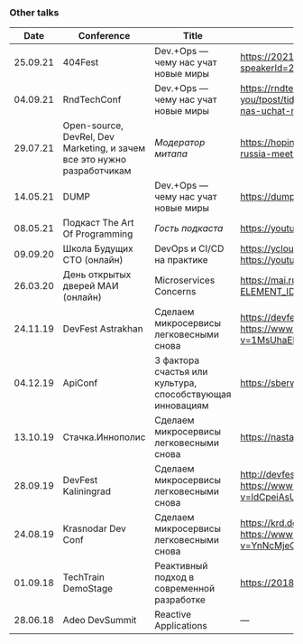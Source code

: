 
### Other talks

|Date    |Conference                           |Title                                                  |Links                                                  |
|--------|-------------------------------------|-------------------------------------------------------|-------------------------------------------------------|
|25.09.21|404Fest                              |Dev.+Ops — чему нас учат новые миры                    |https://2021.404fest.ru/program/speakers/?speakerId=2278708 |
|04.09.21|RndTechConf                          |Dev.+Ops — чему нас учат новые миры                    |https://rndtech.pro/and-the-reason-is-you/tpost/tidpgg0bv1-devops-chemu-nas-uchat-novie-miri |
|29.07.21|Open-source, DevRel, Dev Marketing, и зачем все это нужно разработчикам |*Модератор митапа*  |https://hopin.com/events/apache-ignite-russia-meetup-july |
|14.05.21|DUMP                                 |Dev.+Ops — чему нас учат новые миры                    |https://dump-ekb.ru/devops                             |
|08.05.21|Подкаст The Art Of Programming       |*Гость подкаста*                                       |https://youtu.be/Oi-yy3yQ2BU                           |
|09.09.20|Школа Будущих CTO (онлайн)           |DevOps и CI/CD на практике                             |https://ycloud.school/   https://youtu.be/B83CAm9RDw0  |
|26.03.20|День открытых дверей МАИ (онлайн)    |Microservices Concerns                                 |https://mai.ru/itmai/news/?ELEMENT_ID=102409           |
|24.11.19|DevFest Astrakhan                    |Сделаем микросервисы легковесными снова                |https://devfest.gdgastra.ru/   https://www.youtube.com/watch?v=1MsUhaERfw0|
|04.12.19|ApiConf                              |3 фактора счастья или культура, способствующая инновациям|https://sberworks.tech/event/                        |
|13.10.19|Стачка.Иннополис                     |Сделаем микросервисы легковесными снова                |https://nastachku.ru/                                  |
|28.09.19|DevFest Kaliningrad                  |Сделаем микросервисы легковесными снова                |http://devfest.kantiana.ru/   https://www.youtube.com/watch?v=ldCpeiAsUi4|
|24.08.19|Krasnodar Dev Conf                   |Сделаем микросервисы легковесными снова                |https://krd.dev/events/14   https://www.youtube.com/watch?v=YnNcMjeCc2U&t=35s|
|01.09.18|TechTrain DemoStage                  |Реактивный подход в современной разработке             |https://2018.techtrain.ru/                             |
|28.06.18|Adeo DevSummit                       |Reactive Applications                                  |—                                                      |

